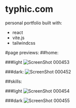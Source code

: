 # typhic.com

personal portfolio built with:
- react
- vite.js
- tailwindcss

#page previews:
##home:

###light
![ScreenShot 000453](https://user-images.githubusercontent.com/71615006/178084476-062af460-e7ec-479d-88ce-e9c4180e5a8c.jpg)

###dark:
![ScreenShot 000452](https://user-images.githubusercontent.com/71615006/178084438-0114cd40-a496-4c50-bc47-6e35f8d64108.jpg)


##skills:

###light
![ScreenShot 000454](https://user-images.githubusercontent.com/71615006/178084546-45e940a1-04ff-40cc-8817-51c607d18f3d.jpg)

###dark
![ScreenShot 000455](https://user-images.githubusercontent.com/71615006/178084525-36e58a6e-1303-4b6f-853f-1621ecc24571.jpg)



